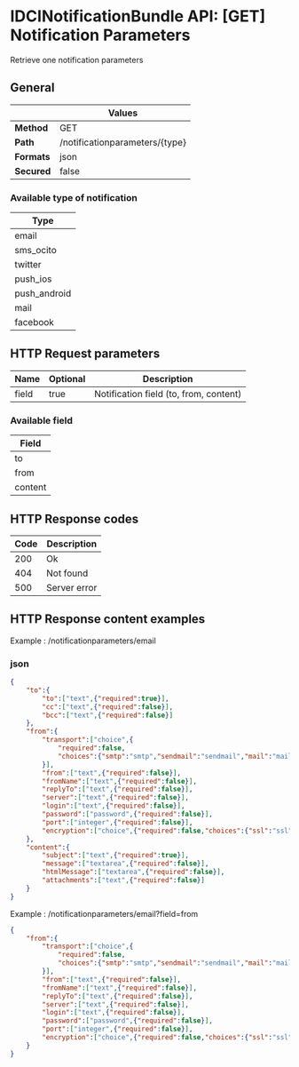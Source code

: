 IDCINotificationBundle API: [GET] Notification Parameters
==========================================================

Retrieve one notification parameters

## General
|             | Values
|-------------|-------
| **Method**  | GET
| **Path**    | /notificationparameters/{type}
| **Formats** | json
| **Secured** | false

### Available type of notification

| Type
|-----
| email
| sms_ocito
| twitter
| push_ios
| push_android
| mail
| facebook

## HTTP Request parameters
| Name     | Optional | Description
|----------|----------|------------
| field    | true     | Notification field (to, from, content)

### Available field

| Field
|------
| to
| from
| content

## HTTP Response codes
| Code | Description
|------|------------
| 200  | Ok
| 404  | Not found
| 500  | Server error

## HTTP Response content examples
Example : /notificationparameters/email
### json
```json
{
    "to":{
        "to":["text",{"required":true}],
        "cc":["text",{"required":false}],
        "bcc":["text",{"required":false}]
    },
    "from":{
        "transport":["choice",{
            "required":false,
            "choices":{"smtp":"smtp","sendmail":"sendmail","mail":"mail"}
        }],
        "from":["text",{"required":false}],
        "fromName":["text",{"required":false}],
        "replyTo":["text",{"required":false}],
        "server":["text",{"required":false}],
        "login":["text",{"required":false}],
        "password":["password",{"required":false}],
        "port":["integer",{"required":false}],
        "encryption":["choice",{"required":false,"choices":{"ssl":"ssl","tls":"tls"}}]
    },
    "content":{
        "subject":["text",{"required":true}],
        "message":["textarea",{"required":false}],
        "htmlMessage":["textarea",{"required":false}],
        "attachments":["text",{"required":false}]
    }
}
```

Example : /notificationparameters/email?field=from
```json
{
    "from":{
        "transport":["choice",{
            "required":false,
            "choices":{"smtp":"smtp","sendmail":"sendmail","mail":"mail"}
        }],
        "from":["text",{"required":false}],
        "fromName":["text",{"required":false}],
        "replyTo":["text",{"required":false}],
        "server":["text",{"required":false}],
        "login":["text",{"required":false}],
        "password":["password",{"required":false}],
        "port":["integer",{"required":false}],
        "encryption":["choice",{"required":false,"choices":{"ssl":"ssl","tls":"tls"}}]
    }
}
```